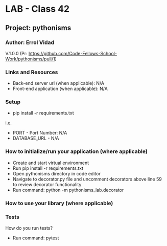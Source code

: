 # LAB - Class 42

## Project: pythonisms

### Author: Errol Vidad
V.1.0.0 (Pr: https://github.com/Code-Fellows-School-Work/pythonisms/pull/1)

### Links and Resources
- Back-end server url (when applicable): N/A
- Front-end application (when applicable): N/A

### Setup
- pip install -r requirements.txt

i.e.

- PORT - Port Number: N/A
- DATABASE_URL - N/A

### How to initialize/run your application (where applicable)

- Create and start virtual environment 
- Run pip install -r requirements.txt
- Open pythonisms directory in code editor
- Navigate to decorator.py file and uncomment decorators above line 59 to review decorator functionality
- Run command: python -m pythonisms_lab.decorator

### How to use your library (where applicable)
### Tests
How do you run tests?

- Run command: pytest
